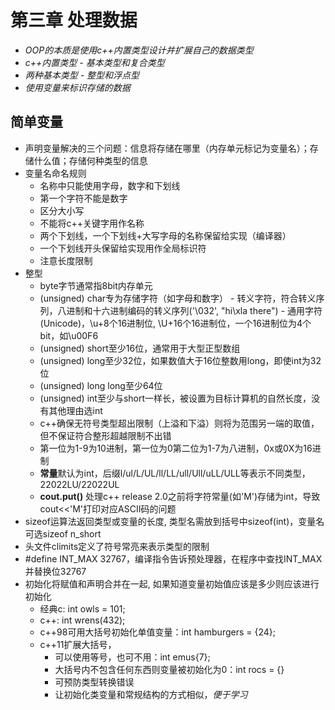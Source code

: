 # **第三章 处理数据**

- *OOP的本质是使用c++内置类型设计并扩展自己的数据类型*
- *c++内置类型 - 基本类型和复合类型*
- *两种基本类型 - 整型和浮点型*
- *使用变量来标识存储的数据*

## **简单变量**
- 声明变量解决的三个问题：信息将存储在哪里（内存单元标记为变量名）；存储什么值；存储何种类型的信息
- 变量名命名规则
    - 名称中只能使用字母，数字和下划线
    - 第一个字符不能是数字
    - 区分大小写
    - 不能将c++关键字用作名称
    - 两个下划线，一个下划线+大写字母的名称保留给实现（编译器）
    - 一个下划线开头保留给实现用作全局标识符
    - 注意长度限制
- 整型
    - byte字节通常指8bit内存单元
    - (unsigned) char专为存储字符（如字母和数字）
              - 转义字符，符合转义序列，八进制和十六进制编码的转义序列('\032', "hi\xla there")
              - 通用字符(Unicode)，\u+8个16进制位, \U+16个16进制位，一个16进制位为4个bit，如\u00F6
    - (unsigned) short至少16位，通常用于大型正型数组
    - (unsigned) long至少32位，如果数值大于16位整数用long，即使int为32位
    - (unsigned) long long至少64位
    - (unsigned) int至少与short一样长，被设置为目标计算机的自然长度，没有其他理由选int
    - c++确保无符号类型超出限制（上溢和下溢）则将为范围另一端的取值，但不保证符合整形超越限制不出错
    - 第一位为1-9为10进制，第一位为0第二位为1-7为八进制，0x或0X为16进制
    - **常量**默认为int，后缀l/ul/L/UL/ll/LL/ull/Ull/uLL/ULL等表示不同类型，22022LU/22022UL
    - **cout.put()** 处理c++ release 2.0之前将字符常量(如'M')存储为int，导致cout<<'M'打印对应ASCII码的问题
- sizeof运算法返回类型或变量的长度, 类型名需放到括号中sizeof(int)，变量名可选sizeof n_short
- 头文件climits定义了符号常亮来表示类型的限制
- #define INT_MAX 32767，编译指令告诉预处理器，在程序中查找INT_MAX并替换位32767
- 初始化将赋值和声明合并在一起, 如果知道变量初始值应该是多少则应该进行初始化
    - 经典c: int owls = 101;
    - c++: int wrens(432);
    - c++98可用大括号初始化单值变量：int hamburgers = {24};
    - c++11扩展大括号，
        - 可以使用等号，也可不用：int emus{7};
        - 大括号内不包含任何东西则变量被初始化为0：int rocs = {}
        - 可预防类型转换错误
        - 让初始化类变量和常规结构的方式相似，*便于学习*
      
